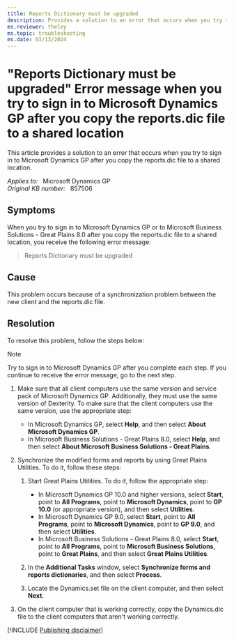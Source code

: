 ```yaml
---
title: Reports Dictionary must be upgraded
description: Provides a solution to an error that occurs when you try to sign in to Microsoft Dynamics GP after you copy the reports.dic file to a shared location.
ms.reviewer: theley
ms.topic: troubleshooting
ms.date: 03/13/2024
---
```

# "Reports Dictionary must be upgraded" Error message when you try to sign in to Microsoft Dynamics GP after you copy the reports.dic file to a shared location

This article provides a solution to an error that occurs when you try to sign in to Microsoft Dynamics GP after you copy the reports.dic file to a shared location.

_Applies to:_ &nbsp; Microsoft Dynamics GP  
_Original KB number:_ &nbsp; 857506

## Symptoms

When you try to sign in to Microsoft Dynamics GP or to Microsoft Business Solutions - Great Plains 8.0 after you copy the reports.dic file to a shared location, you receive the following error message:

> Reports Dictionary must be upgraded

## Cause

This problem occurs because of a synchronization problem between the new client and the reports.dic file.

## Resolution

To resolve this problem, follow the steps below:

> [!NOTE]
> Try to sign in to Microsoft Dynamics GP after you complete each step. If you continue to receive the error message, go to the next step.

1. Make sure that all client computers use the same version and service pack of Microsoft Dynamics GP. Additionally, they must use the same version of Dexterity. To make sure that the client computers use the same version, use the appropriate step:
   - In Microsoft Dynamics GP, select **Help**, and then select **About Microsoft Dynamics GP**.
   - In Microsoft Business Solutions - Great Plains 8.0, select **Help**, and then select **About Microsoft Business Solutions - Great Plains**.

2. Synchronize the modified forms and reports by using Great Plains Utilities. To do it, follow these steps:

    1. Start Great Plains Utilities. To do it, follow the appropriate step:

        - In Microsoft Dynamics GP 10.0 and higher versions, select **Start**, point to **All Programs**, point to **Microsoft Dynamics**, point to **GP 10.0** (or appropriate version), and then select **Utilities**.
        - In Microsoft Dynamics GP 9.0, select **Start**, point to **All Programs**, point to **Microsoft Dynamics**, point to **GP 9.0**, and then select **Utilities**.
        - In Microsoft Business Solutions - Great Plains 8.0, select **Start**, point to **All Programs**, point to **Microsoft Business Solutions**, point to **Great Plains**, and then select **Great Plains Utilities**.

    2. In the **Additional Tasks** window, select **Synchronize forms and reports dictionaries**, and then select **Process**.
    3. Locate the Dynamics.set file on the client computer, and then select **Next**.

3. On the client computer that is working correctly, copy the Dynamics.dic file to the client computers that aren't working correctly.

[!INCLUDE [Publishing disclaimer](../../includes/publishing-disclaimer.md)]
